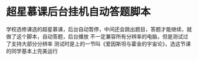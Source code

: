 # 超星慕课后台挂机自动答题脚本
学校选修课选的超星慕课，后台自动暂停，中间还会跳出题目，答题才能继续，就做了这个脚本，自动答题，后台播放
不一定兼容所有分辨率的电脑，但是测试过了支持大部分分辨率
测试时是上的一节叫《爱因斯坦与霍金的宇宙论》，选这节课的同学基本上完美运行
